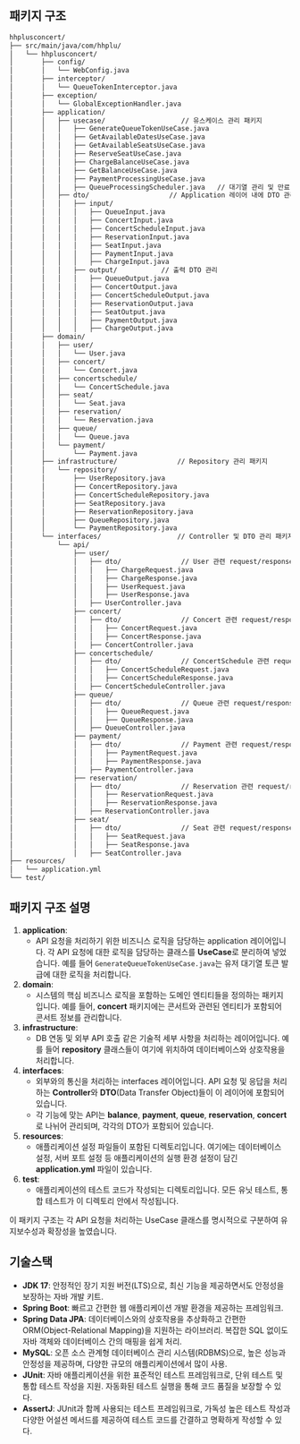 ## 패키지 구조

```txt
hhplusconcert/
├── src/main/java/com/hhplu/
│   └── hhplusconcert/
│       ├── config/
│       │   └── WebConfig.java
│       ├── interceptor/
│       │   └── QueueTokenInterceptor.java
│       ├── exception/
│       │   └── GlobalExceptionHandler.java
│       ├── application/                  
│       │   ├── usecase/                   // 유스케이스 관리 패키지
│       │   │   ├── GenerateQueueTokenUseCase.java   
│       │   │   ├── GetAvailableDatesUseCase.java    
│       │   │   ├── GetAvailableSeatsUseCase.java    
│       │   │   ├── ReserveSeatUseCase.java          
│       │   │   ├── ChargeBalanceUseCase.java        
│       │   │   ├── GetBalanceUseCase.java           
│       │   │   ├── PaymentProcessingUseCase.java  
│       │   │   ├── QueueProcessingScheduler.java   // 대기열 관리 및 만료 처리 스케줄러
│       │   ├── dto/                    // Application 레이어 내에 DTO 관리 패키지
│       │   │   ├── input/            
│       │   │   │   ├── QueueInput.java
│       │   │   │   ├── ConcertInput.java
│       │   │   │   ├── ConcertScheduleInput.java   
│       │   │   │   ├── ReservationInput.java
│       │   │   │   ├── SeatInput.java
│       │   │   │   ├── PaymentInput.java
│       │   │   │   ├── ChargeInput.java            
│       │   │   ├── output/           // 출력 DTO 관리
│       │   │   │   ├── QueueOutput.java
│       │   │   │   ├── ConcertOutput.java
│       │   │   │   ├── ConcertScheduleOutput.java  
│       │   │   │   ├── ReservationOutput.java
│       │   │   │   ├── SeatOutput.java
│       │   │   │   ├── PaymentOutput.java
│       │   │   │   ├── ChargeOutput.java           
│       ├── domain/                       
│       │   ├── user/                     
│       │   │   └── User.java             
│       │   ├── concert/                  
│       │   │   └── Concert.java          
│       │   ├── concertschedule/          
│       │   │   └── ConcertSchedule.java  
│       │   ├── seat/                     
│       │   │   └── Seat.java             
│       │   ├── reservation/              
│       │   │   └── Reservation.java      
│       │   ├── queue/                    
│       │   │   └── Queue.java            
│       │   └── payment/                  
│       │       └── Payment.java          
│       ├── infrastructure/               // Repository 관리 패키지
│       │   └── repository/               
│       │       ├── UserRepository.java   
│       │       ├── ConcertRepository.java   
│       │       ├── ConcertScheduleRepository.java   
│       │       ├── SeatRepository.java   
│       │       ├── ReservationRepository.java
│       │       ├── QueueRepository.java   
│       │       └── PaymentRepository.java 
│       └── interfaces/                   // Controller 및 DTO 관리 패키지
│           └── api/                      
│               ├── user/              
│               │   ├── dto/               // User 관련 request/response DTO
│               │   │   ├── ChargeRequest.java
│               │   │   ├── ChargeResponse.java
│               │   │   ├── UserRequest.java
│               │   │   ├── UserResponse.java
│               │   ├── UserController.java  
│               ├── concert/              
│               │   ├── dto/               // Concert 관련 request/response DTO
│               │   │   ├── ConcertRequest.java
│               │   │   ├── ConcertResponse.java
│               │   ├── ConcertController.java  
│               ├── concertschedule/      
│               │   ├── dto/               // ConcertSchedule 관련 request/response DTO
│               │   │   ├── ConcertScheduleRequest.java
│               │   │   ├── ConcertScheduleResponse.java
│               │   ├── ConcertScheduleController.java  
│               ├── queue/                
│               │   ├── dto/               // Queue 관련 request/response DTO
│               │   │   ├── QueueRequest.java
│               │   │   ├── QueueResponse.java
│               │   ├── QueueController.java     
│               ├── payment/              
│               │   ├── dto/               // Payment 관련 request/response DTO
│               │   │   ├── PaymentRequest.java
│               │   │   ├── PaymentResponse.java
│               │   ├── PaymentController.java  
│               ├── reservation/          
│               │   ├── dto/               // Reservation 관련 request/response DTO
│               │   │   ├── ReservationRequest.java
│               │   │   ├── ReservationResponse.java
│               │   ├── ReservationController.java  
│               ├── seat/                 
│               │   ├── dto/               // Seat 관련 request/response DTO
│               │   │   ├── SeatRequest.java
│               │   │   ├── SeatResponse.java
│               │   ├── SeatController.java   
├── resources/                            
│   └── application.yml                   
└── test/

```

## 패키지 구조 설명

1. **application**:
    - API 요청을 처리하기 위한 비즈니스 로직을 담당하는 application 레이어입니다. 각 API 요청에 대한 로직을 담당하는 클래스를 **UseCase**로 분리하여 넣었습니다. 예를 들어 `GenerateQueueTokenUseCase.java`는 유저 대기열 토큰 발급에 대한 로직을 처리합니다.
2. **domain**:
    - 시스템의 핵심 비즈니스 로직을 포함하는 도메인 엔티티들을 정의하는 패키지입니다. 예를 들어, **concert** 패키지에는 콘서트와 관련된 엔티티가 포함되어 콘서트 정보를 관리합니다.
3. **infrastructure**:
    - DB 연동 및 외부 API 호출 같은 기술적 세부 사항을 처리하는 레이어입니다. 예를 들어 **repository** 클래스들이 여기에 위치하여 데이터베이스와 상호작용을 처리합니다.
4. **interfaces**:
    - 외부와의 통신을 처리하는 interfaces 레이어입니다. API 요청 및 응답을 처리하는 **Controller**와 **DTO**(Data Transfer Object)들이 이 레이어에 포함되어 있습니다.
    - 각 기능에 맞는 API는 **balance**, **payment**, **queue**, **reservation**, **concert**로 나뉘어 관리되며, 각각의 DTO가 포함되어 있습니다.
5. **resources**:
    - 애플리케이션 설정 파일들이 포함된 디렉토리입니다. 여기에는 데이터베이스 설정, 서버 포트 설정 등 애플리케이션의 실행 환경 설정이 담긴 **application.yml** 파일이 있습니다.
6. **test**:
    - 애플리케이션의 테스트 코드가 작성되는 디렉토리입니다. 모든 유닛 테스트, 통합 테스트가 이 디렉토리 안에서 작성됩니다.

이 패키지 구조는 각 API 요청을 처리하는 UseCase 클래스를 명시적으로 구분하여 유지보수성과 확장성을 높였습니다.

## 기술스택
- **JDK 17**: 안정적인 장기 지원 버전(LTS)으로, 최신 기능을 제공하면서도 안정성을 보장하는 자바 개발 키트.
- **Spring Boot**: 빠르고 간편한 웹 애플리케이션 개발 환경을 제공하는 프레임워크.
- **Spring Data JPA**: 데이터베이스와의 상호작용을 추상화하고 간편한 ORM(Object-Relational Mapping)을 지원하는 라이브러리. 복잡한 SQL 없이도 자바 객체와 데이터베이스 간의 매핑을 쉽게 처리.
- **MySQL**: 오픈 소스 관계형 데이터베이스 관리 시스템(RDBMS)으로, 높은 성능과 안정성을 제공하며, 다양한 규모의 애플리케이션에서 많이 사용.
- **JUnit**: 자바 애플리케이션을 위한 표준적인 테스트 프레임워크로, 단위 테스트 및 통합 테스트 작성을 지원. 자동화된 테스트 실행을 통해 코드 품질을 보장할 수 있다.
- **AssertJ**: JUnit과 함께 사용되는 테스트 프레임워크로, 가독성 높은 테스트 작성과 다양한 어설션 메서드를 제공하여 테스트 코드를 간결하고 명확하게 작성할 수 있다.
